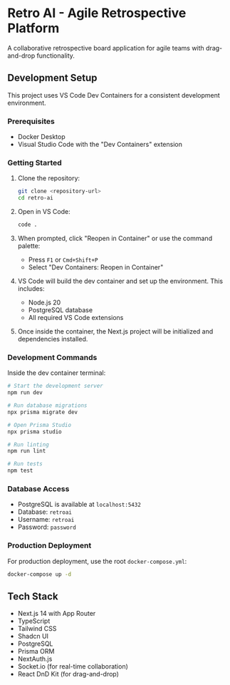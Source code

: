 # Retro AI - Agile Retrospective Platform

A collaborative retrospective board application for agile teams with drag-and-drop functionality.

## Development Setup

This project uses VS Code Dev Containers for a consistent development environment.

### Prerequisites

- Docker Desktop
- Visual Studio Code with the "Dev Containers" extension

### Getting Started

1. Clone the repository:
   ```bash
   git clone <repository-url>
   cd retro-ai
   ```

2. Open in VS Code:
   ```bash
   code .
   ```

3. When prompted, click "Reopen in Container" or use the command palette:
   - Press `F1` or `Cmd+Shift+P`
   - Select "Dev Containers: Reopen in Container"

4. VS Code will build the dev container and set up the environment. This includes:
   - Node.js 20
   - PostgreSQL database
   - All required VS Code extensions

5. Once inside the container, the Next.js project will be initialized and dependencies installed.

### Development Commands

Inside the dev container terminal:

```bash
# Start the development server
npm run dev

# Run database migrations
npx prisma migrate dev

# Open Prisma Studio
npx prisma studio

# Run linting
npm run lint

# Run tests
npm test
```

### Database Access

- PostgreSQL is available at `localhost:5432`
- Database: `retroai`
- Username: `retroai`
- Password: `password`

### Production Deployment

For production deployment, use the root `docker-compose.yml`:

```bash
docker-compose up -d
```

## Tech Stack

- Next.js 14 with App Router
- TypeScript
- Tailwind CSS
- Shadcn UI
- PostgreSQL
- Prisma ORM
- NextAuth.js
- Socket.io (for real-time collaboration)
- React DnD Kit (for drag-and-drop)